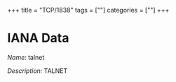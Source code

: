 +++
title = "TCP/1838"
tags = [""]
categories = [""]
+++

# IANA Data

_Name:_ talnet

_Description:_ TALNET

